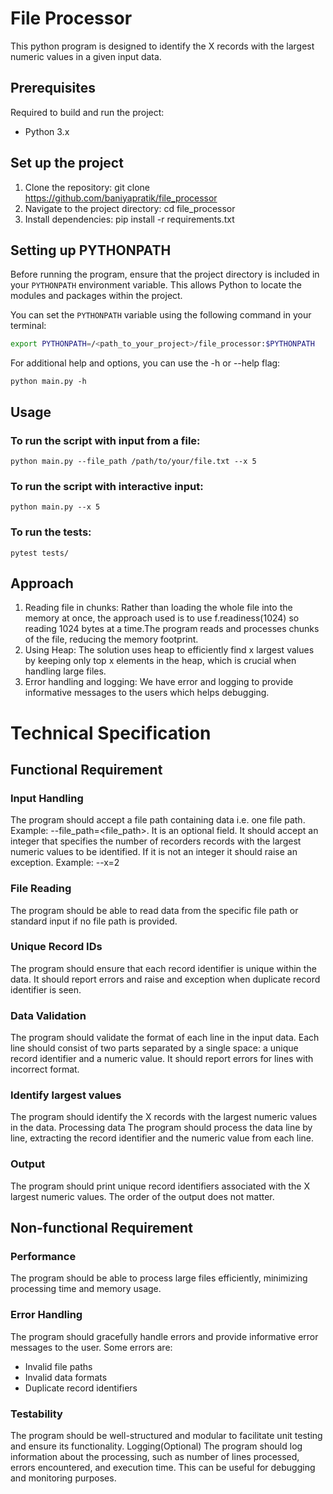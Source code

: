 # File Processor
This python program is designed to identify the X records with the largest numeric values in a given input data.

## Prerequisites
Required to build and run the project:
- Python 3.x

## Set up the project

1. Clone the repository: git clone https://github.com/baniyapratik/file_processor
2. Navigate to the project directory: cd file_processor
3. Install dependencies: pip install -r requirements.txt

## Setting up PYTHONPATH
Before running the program, ensure that the project directory is included in your `PYTHONPATH` environment variable. This allows Python to locate the modules and packages within the project.

You can set the `PYTHONPATH` variable using the following command in your terminal:

```bash
export PYTHONPATH=/<path_to_your_project>/file_processor:$PYTHONPATH
````

For additional help and options, you can use the -h or --help flag:
```commandline
python main.py -h
```
## Usage

### To run the script with input from a file:
```commandline
python main.py --file_path /path/to/your/file.txt --x 5
```

### To run the script with interactive input:
```commandline
python main.py --x 5
```

### To run the tests:
```commandline
pytest tests/
```

## Approach
1. Reading file in chunks: Rather than loading the whole file into the memory at once, the approach used is to use f.readiness(1024) so reading 1024 bytes at a time.The program reads and processes chunks of the file, reducing the memory footprint.
2. Using Heap: The solution uses heap to efficiently find x largest values by keeping only top x elements in the heap, which is crucial when handling large files.
3. Error handling and logging: We have error and logging to provide informative messages to the users which helps debugging. 

# Technical Specification

## Functional Requirement
### Input Handling
The program should accept a file path containing data i.e. one file path. Example: --file_path=<file_path>. It is an optional field.
It should accept an integer that specifies the number of recorders records with the largest numeric values to be identified. 
If it is not an integer it should raise an exception. Example: --x=2
### File Reading
The program should be able to read data from the specific file path or standard input if no file path is provided.
### Unique Record IDs
The program should ensure that each record identifier is unique within the data. It should report errors and raise and exception when duplicate record identifier is seen.
### Data Validation
The program should validate the format of each line in the input data. Each line should consist of two parts separated by a single space: a unique record identifier and a numeric value. It should report errors for lines with incorrect format.
### Identify largest values
The program should identify the X records with the largest numeric values in the data.
Processing data
The program should process the data line by line, extracting the record identifier and the numeric value from each line.
### Output
The program should print unique record identifiers associated with the X largest numeric values. The order of the output does not matter.

## Non-functional Requirement
### Performance
The program should be able to process large files efficiently, minimizing processing time and memory usage.
### Error Handling
The program should gracefully handle errors and provide informative error messages to the user. Some  errors are:
- Invalid file paths
- Invalid data formats
- Duplicate record identifiers
### Testability
The program should be well-structured and modular to facilitate unit testing and ensure its functionality.
Logging(Optional)
The program should log information about the processing, such as number of lines processed, errors encountered, and execution time. This can be useful for debugging and monitoring purposes.

